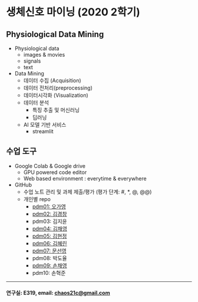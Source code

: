 # 생체신호 마이닝 (2020 2학기)

## Physiological Data Mining
* Physiological data
  - images & movies
  - signals
  - text
* Data Mining
  - 데이터 수집 (Acquisition)
  - 데이터 전처리(preprocessing)
  - 데이터시각화 (Visualization)
  - 데이터 분석
    * 특징 추출 및 머신러닝
    * 딥러닝
  - AI 모델 기반 서비스
    * streamlit
    
## 수업 도구
* Google Colab & Google drive
  - GPU powered code editor
  - Web based environment : everytime & everywhere
* GitHub
  - 수업 노트 관리 및 과제 제출/평가 (평가 단계: #, *, @, @@)
  - 개인별 repo  
    * [pdm01: 오가영](https://github.com/o-going/pdm01)
    * [pdm02: 김경창](https://github.com/rldckd0103/pdm02)
    * pdm03: 김지윤
    * [pdm04: 김채영](https://github.com/kimchaeyoung-student/pdm04)
    * [pdm05: 김현정](https://github.com/dasdasqs2/pdm05)
    * [pdm06: 김혜린](https://github.com/Kim-Hyerin/pdm06)
    * [pdm07: 문선영](https://github.com/anstjsdud/pdm07)
    * pdm08: 박도율
    * [pdm09: 손채영](https://github.com/chaeyeongSon/pdm09)
    * pdm10: 손혁준
 ---
 #### 연구실: E319, email: chaos21c@gmail.com
 
